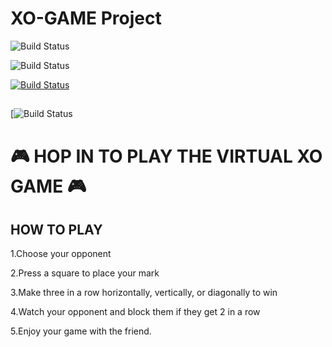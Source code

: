 # XO-GAME Project
![Build Status](https://api.codiga.io/project/32530/status/svg)

![Build Status](https://api.codiga.io/project/32530/score/svg)


[![Build Status](https://travis-ci.org/joemccann/dillinger.svg?branch=master)](https://travis-ci.org/joemccann/dillinger)
## 
[![Build Status](https://thumbs.dreamstime.com/b/tic-tac-toe-xo-game-drawn-chalk-vector-tic-tac-toe-xo-game-drawn-chalk-vector-illustration-105342558.jpg)
# 🎮 HOP IN TO PLAY THE VIRTUAL XO GAME 🎮 #
## HOW TO PLAY
1.Choose your opponent

2.Press a square to place your mark

3.Make three in a row horizontally, vertically, or diagonally to win

4.Watch your opponent and block them if they get 2 in a row

5.Enjoy your game with the friend.

